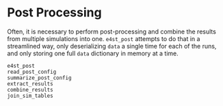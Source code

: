 Post Processing
===============

Often, it is necessary to perform post-processing and combine the results from multiple simulations into one.  `e4st_post` attempts to do that in a streamlined way, only deserializing `data` a single time for each of the runs, and only storing one full `data` dictionary in memory at a time.

```@docs
e4st_post
read_post_config
summarize_post_config
extract_results
combine_results
join_sim_tables
```